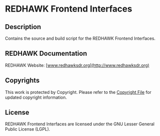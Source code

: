 # REDHAWK Frontend Interfaces

## Description

Contains the source and build script for the REDHAWK Frontend Interfaces.

## REDHAWK Documentation

REDHAWK Website: [www.redhawksdr.org](http://www.redhawksdr.org)

## Copyrights

This work is protected by Copyright. Please refer to the [Copyright File](COPYRIGHT) for updated copyright information.

## License

REDHAWK Frontend Interfaces are licensed under the GNU Lesser General Public License (LGPL).


